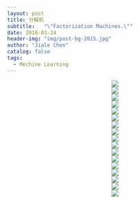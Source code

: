 ```yaml
---
layout: post
title: 分解机
subtitle:   "\"Factorization Machines.\""
date: 2018-03-24
header-img: "img/post-bg-2015.jpg"
author: "Jiale Chen"
catalog: false
tags:
  - Mechine Learning
---
```


<center> <img src="https://github.com/starfolder/MarkdownPic/blob/Razor_Atmel/FM1.png?raw=true"  alt=" " /> </center>
<center> <img src="https://github.com/starfolder/MarkdownPic/blob/Razor_Atmel/FM2.png?raw=true"  alt=" " /> </center>
<center> <img src="https://github.com/starfolder/MarkdownPic/blob/Razor_Atmel/FM3.png?raw=true"  alt=" " /> </center>
<center> <img src="https://github.com/starfolder/MarkdownPic/blob/Razor_Atmel/FM4.png?raw=true"  alt=" " /> </center>
<center> <img src="https://github.com/starfolder/MarkdownPic/blob/Razor_Atmel/FM5.png?raw=true"  alt=" " /> </center>
<center> <img src="https://github.com/starfolder/MarkdownPic/blob/Razor_Atmel/FM6.png?raw=true"  alt=" " /> </center>
<center> <img src="https://github.com/starfolder/MarkdownPic/blob/Razor_Atmel/FM7.png?raw=true"  alt=" " /> </center>
<center> <img src="https://github.com/starfolder/MarkdownPic/blob/Razor_Atmel/FM8.png?raw=true"  alt=" " /> </center>
<center> <img src="https://github.com/starfolder/MarkdownPic/blob/Razor_Atmel/FM9.png?raw=true"  alt=" " /> </center>
<center> <img src="https://github.com/starfolder/MarkdownPic/blob/Razor_Atmel/FM10.png?raw=true"  alt=" " /> </center>
<center> <img src="https://github.com/starfolder/MarkdownPic/blob/Razor_Atmel/FM11.png?raw=true"  alt=" " /> </center>
<center> <img src="https://github.com/starfolder/MarkdownPic/blob/Razor_Atmel/FM12.png?raw=true"  alt=" " /> </center>
<center> <img src="https://github.com/starfolder/MarkdownPic/blob/Razor_Atmel/FM13.png?raw=true"  alt=" " /> </center>
<center> <img src="https://github.com/starfolder/MarkdownPic/blob/Razor_Atmel/FM14.png?raw=true"  alt=" " /> </center>
<center> <img src="https://github.com/starfolder/MarkdownPic/blob/Razor_Atmel/FM15.png?raw=true"  alt=" " /> </center>
<center> <img src="https://github.com/starfolder/MarkdownPic/blob/Razor_Atmel/FM16.png?raw=true"  alt=" " /> </center>
<center> <img src="https://github.com/starfolder/MarkdownPic/blob/Razor_Atmel/FM17.png?raw=true"  alt=" " /> </center>



